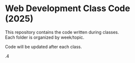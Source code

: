# Web Development Class Code (2025)

This repository contains the code written during classes.  
Each folder is organized by week/topic.

Code will be updated after each class.

.4
